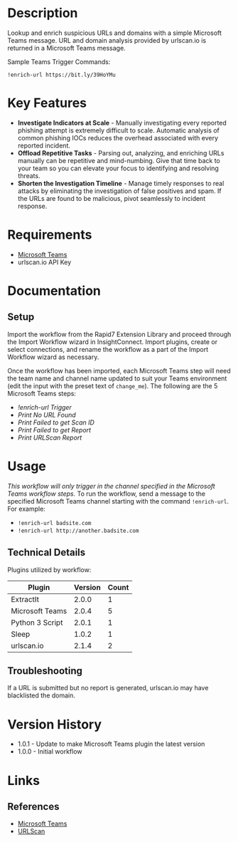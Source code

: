 # Description

Lookup and enrich suspicious URLs and domains with a simple Microsoft Teams message. URL and domain analysis provided by urlscan.io is returned in a Microsoft Teams message.

Sample Teams Trigger Commands:

`!enrich-url https://bit.ly/39HoYMu`

# Key Features

* **Investigate Indicators at Scale** - Manually investigating every reported phishing attempt is extremely difficult to scale. Automatic analysis of common phishing IOCs reduces the overhead associated with every reported incident.
* **Offload Repetitive Tasks** - Parsing out, analyzing, and enriching URLs manually can be repetitive and mind-numbing. Give that time back to your team so you can elevate your focus to identifying and resolving threats.
* **Shorten the Investigation Timeline** - Manage timely responses to real attacks by eliminating the investigation of false positives and spam. If the URLs are found to be malicious, pivot seamlessly to incident response.

# Requirements

* [Microsoft Teams](https://insightconnect.help.rapid7.com/docs/microsoft-teams)
* urlscan.io API Key

# Documentation

## Setup

Import the workflow from the Rapid7 Extension Library and proceed through the Import Workflow wizard in InsightConnect. Import plugins, create or select connections, and rename the workflow as a part of the Import Workflow wizard as necessary.

Once the workflow has been imported, each Microsoft Teams step will need the team name and channel name updated to suit your Teams environment (edit the input with the preset text of `change_me`).
The following are the 5 Microsoft Teams steps:
- _!enrich-url Trigger_
- _Print No URL Found_
- _Print Failed to get Scan ID_
- _Print Failed to get Report_
- _Print URLScan Report_

# Usage

*This workflow will only trigger in the channel specified in the Microsoft Teams workflow steps.*
To run the workflow, send a message to the specified Microsoft Teams channel starting with the command `!enrich-url`.
For example:
* `!enrich-url badsite.com`
* `!enrich-url http://another.badsite.com`

## Technical Details

Plugins utilized by workflow:

|Plugin|Version|Count|
|----|----|--------|
|ExtractIt|2.0.0|1|
|Microsoft Teams|2.0.4|5|
|Python 3 Script|2.0.1|1|
|Sleep|1.0.2|1|
|urlscan.io|2.1.4|2|

## Troubleshooting

If a URL is submitted but no report is generated, urlscan.io may have blacklisted the domain.

# Version History

* 1.0.1 - Update to make Microsoft Teams plugin the latest version
* 1.0.0 - Initial workflow

# Links

## References

* [Microsoft Teams](https://products.office.com/en-US/microsoft-teams/group-chat-software)
* [URLScan](https://urlscan.io)

